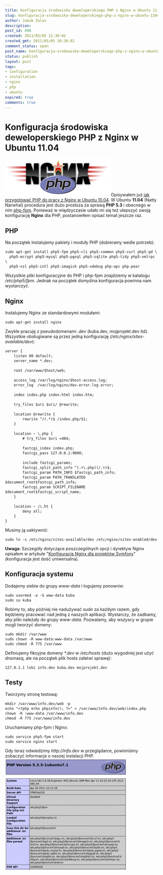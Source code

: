 ```yaml
---
title: Konfiguracja środowiska deweloperskiego PHP z Nginx w Ubuntu 11.04
slug: konfiguracja-srodowiska-deweloperskiego-php-z-nginx-w-ubuntu-1104
author: Jakub Zalas
description: 
post_id: 898
created: 2011/05/05 21:38:02
created_gmt: 2011/05/05 20:38:02
comment_status: open
post_name: konfiguracja-srodowiska-deweloperskiego-php-z-nginx-w-ubuntu-1104
status: publish
layout: post
tags:
- configuration
- installation
- nginx
- php
- ubuntu
expired: true
comments: true
---
```


<!--Opisywałem już jak przygotować PHP do pracy z Nginx w Ubuntu 10.04. W Ubuntu 11.04 (Natty Narwhal) procedura jest dużo prostsza za sprawą PHP 5.3 i obecnego w nim php-fpm. Ponieważ w międzyczasie udało mi się też ulepszyć swoją konfigurację Nginx dla PHP, postanowiłem opisać temat jeszcze raz.-->

# Konfiguracja środowiska deweloperskiego PHP z Nginx w Ubuntu 11.04

![](/uploads/wp/2011/05/nginx-php.png)Opisywałem już [jak przygotować PHP do pracy z Nginx w Ubuntu 10.04](/konfiguracja-srodowiska-deweloperskiego-php-z-nginx-w-ubuntu-1004). W Ubuntu **11.04** (Natty Narwhal) procedura jest dużo prostsza za sprawą **PHP 5.3** i obecnego w nim [php-fpm](http://pl.php.net/manual/en/install.fpm.php). Ponieważ w międzyczasie udało mi się też ulepszyć swoją konfigurację **Nginx** dla PHP, postanowiłem opisać temat jeszcze raz. 

## PHP

Na początek instalujemy pakiety i moduły PHP (dobieramy wedle potrzeb): 
    
    
    sudo apt-get install php5-fpm php5-cli php5-common php5-curl php5-gd \
      php5-mcrypt php5-mysql php5-pgsql php5-sqlite php5-tidy php5-xmlrpc \
      php5-xsl php5-intl php5-imagick php5-xdebug php-apc php-pear

Wszystkie pliki konfiguracyjne do PHP i php-fpm znajdziemy w katalogu _/etc/php5/fpm_. Jednak na początek domyślna konfiguracja powinna nam wystarczyć. 

## Nginx

Instalujemy Nginx ze standardowymi modułami: 
    
    
    sudo apt-get install nginx

Zwykle pracuję z pseudodomenami _.dev_ (kuba.dev, mojprojekt.dev itd). Wszystkie obsługiwane są przez jedną konfigurację _(/etc/nginx/sites-available/dev_): 
    
    
    server {
        listen 80 default;
        server_name *.dev;
    
        root /var/www/$host/web;
    
        access_log /var/log/nginx/$host-access.log;
        error_log  /var/log/nginx/dev-error.log error;
    
        index index.php index.html index.htm;
    
        try_files $uri $uri/ @rewrite;
    
        location @rewrite {
            rewrite ^/(.*)$ /index.php/$1;
        }   
    
        location ~ \.php {
            # try_files $uri =404;
    
            fastcgi_index index.php;
            fastcgi_pass 127.0.0.1:9000;
    
            include fastcgi_params;
            fastcgi_split_path_info ^(.+\.php)(/.+)$;
            fastcgi_param PATH_INFO $fastcgi_path_info;
            fastcgi_param PATH_TRANSLATED $document_root$fastcgi_path_info;
            fastcgi_param SCRIPT_FILENAME $document_root$fastcgi_script_name;
        }
    
        location ~ /\.ht {
            deny all;
        }
    }

Musimy ją uaktywnić: 
    
    
    sudo ln -s /etc/nginx/sites-available/dev /etc/nginx/sites-enabled/dev

**Uwaga**: Szczegóły dotyczące poszczególnych opcji i dyrektyw Nginx opisałem w artykule "[Konfiguracja Nginx dla projektów Symfony](/konfiguracja-nginx-dla-projektow-symfony)" (konfiguracja jest dość uniwersalna). 

## Konfiguracja systemu

Dodajemy siebie do grupy _www-data_ i logujemy ponownie: 
    
    
    sudo usermod -a -G www-data kuba
    sudo su kuba

Robimy to, aby później nie nadużywać _sudo_ za każdym razem, gdy będziemy pracować nad jedną z naszych aplikacji. Wystarczy, że zadbamy, aby pliki należały do grupy _www-data_. Pozwalamy, aby wszyscy w grupie mogli tworzyć domeny: 
    
    
    sudo mkdir /var/www
    sudo chown -R www-data:www-data /var/www
    sudo chmod -R 775 /var/www

Definiujemy fikcyjne domeny _*.dev_ w _/etc/hosts_ (dużo wygodniej jest użyć dnsmasq, ale na początek plik hosts załatwi sprawę): 
    
    
    127.0.1.1 loki info.dev kuba.dev mojprojekt.dev

## Testy

Tworzymy stronę testową: 
    
    
    mkdir /var/www/info.dev/web -p
    echo "<?php echo phpinfo(); ?>" > /var/www/info.dev/web/index.php
    chown -R :www-data /var/www/info.dev
    chmod -R 775 /var/www/info.dev

Uruchamiamy php-fpm i Nginx: 
    
    
    sudo service php5-fpm start
    sudo service nginx start

Gdy teraz odwiedzimy _http://info.dev_ w przeglądarce, powinniśmy zobaczyć informacje o naszej instalacji PHP. ![](/uploads/wp/2011/05/phpinfo-400x367.png)
